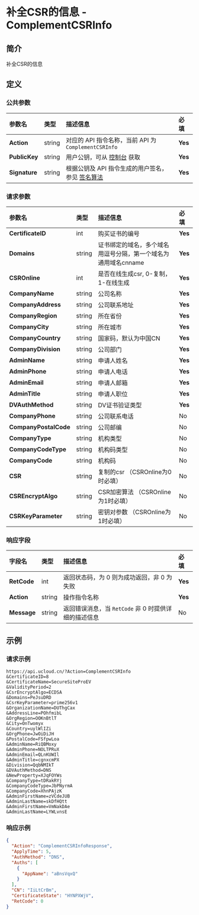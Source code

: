 # 补全CSR的信息 - ComplementCSRInfo

## 简介

补全CSR的信息









## 定义

### 公共参数

| 参数名 | 类型 | 描述信息 | 必填 |
|:---|:---|:---|:---|
| **Action**     | string  | 对应的 API 指令名称，当前 API 为 `ComplementCSRInfo`                        | **Yes** |
| **PublicKey**  | string  | 用户公钥，可从 [控制台](https://console.ucloud.cn/uapi/apikey) 获取                                             | **Yes** |
| **Signature**  | string  | 根据公钥及 API 指令生成的用户签名，参见 [签名算法](api/summary/signature.md)  | **Yes** |

### 请求参数

| 参数名 | 类型 | 描述信息 | 必填 |
|:---|:---|:---|:---|
| **CertificateID** | int | 购买证书的编号 |**Yes**|
| **Domains** | string | 证书绑定的域名，多个域名用逗号分隔，第一个域名为通用域名cnname |**Yes**|
| **CSROnline** | int | 是否在线生成csr,  0-复制，1-在线生成 |**Yes**|
| **CompanyName** | string | 公司名称 |**Yes**|
| **CompanyAddress** | string | 公司联系地址 |**Yes**|
| **CompanyRegion** | string | 所在省份 |**Yes**|
| **CompanyCity** | string | 所在城市 |**Yes**|
| **CompanyCountry** | string | 国家码，默认为中国CN |**Yes**|
| **CompanyDivision** | string | 公司部门 |**Yes**|
| **AdminName** | string | 申请人姓名 |**Yes**|
| **AdminPhone** | string | 申请人电话 |**Yes**|
| **AdminEmail** | string | 申请人邮箱 |**Yes**|
| **AdminTitle** | string | 申请人职位 |**Yes**|
| **DVAuthMethod** | string | DV证书验证类型 |**Yes**|
| **CompanyPhone** | string | 公司联系电话 |No|
| **CompanyPostalCode** | string | 公司邮编 |No|
| **CompanyType** | string | 机构类型 |No|
| **CompanyCodeType** | string | 机构码类型 |No|
| **CompanyCode** | string | 机构码 |No|
| **CSR** | string | 复制的csr   （CSROnline为0时必填） |No|
| **CSREncryptAlgo** | string | CSR加密算法     （CSROnline为1时必填） |No|
| **CSRKeyParameter** | string | 密钥对参数   （CSROnline为1时必填） |No|

### 响应字段

| 字段名 | 类型 | 描述信息 | 必填 |
|:---|:---|:---|:---|
| **RetCode** | int | 返回状态码，为 0 则为成功返回，非 0 为失败 |**Yes**|
| **Action** | string | 操作指令名称 |**Yes**|
| **Message** | string | 返回错误消息，当 `RetCode` 非 0 时提供详细的描述信息 |No|




## 示例

### 请求示例
    
```
https://api.ucloud.cn/?Action=ComplementCSRInfo
&CertificateID=8
&CertificateName=SecureSiteProEV
&ValidityPeriod=2
&CsrEncryptAlgo=ECDSA
&Domains=PeJsuDRD
&CsrKeyParameter=prime256v1
&OrganizationName=DUThgCax
&AddressLine=POhfmibL
&OrgRegion=OOKnBtlT
&City=OnTwomyx
&Country=uylWlIZi
&OrgPhone=JwOiDiJH
&PostalCode=FSfpwLoa
&AdminName=RiQBMoxy
&AdminPhone=NOLTPRuX
&AdminEmail=QLnKUWIl
&AdminTitle=cgnxcmPX
&Division=QqbNMIkT
&DVAuthMethod=DNS
&NewProperty=XJqFOYWs
&CompanyType=tDRakRYj
&CompanyCodeType=JbPNyrmA
&CompanyCode=XhnPAjzK
&AdminFirstName=zVCdeJUB
&AdminLastName=skDfHQtt
&AdminFirstName=VmNakDAe
&AdminLastName=LYWLvnsE
```

### 响应示例
    
```json
{
  "Action": "ComplementCSRInfoResponse",
  "ApplyTime": 5,
  "AuthMethod": "DNS",
  "Auths": [
    {
      "AppName": "aBnsVqxQ"
    }
  ],
  "CN": "IiLtCrBm",
  "CertificateState": "HYNPXWjV",
  "RetCode": 0
}
```





